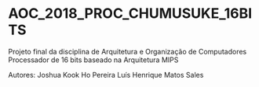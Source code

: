 # AOC_2018_PROC_CHUMUSUKE_16BITS
Projeto final da disciplina de Arquitetura e Organização de Computadores
Processador de 16 bits baseado na Arquitetura MIPS

Autores: Joshua Kook Ho Pereira
         Luís Henrique Matos Sales
